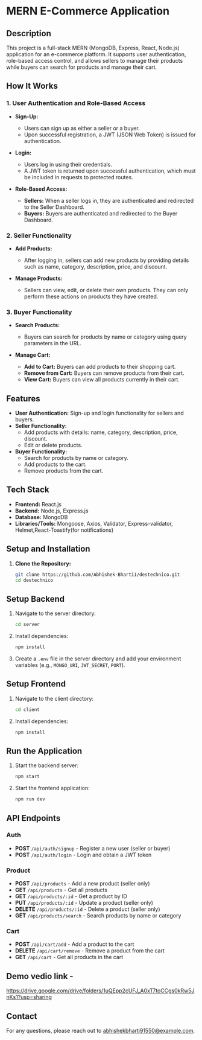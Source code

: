 # MERN E-Commerce Application

## Description

This project is a full-stack MERN (MongoDB, Express, React, Node.js) application for an e-commerce platform. It supports user authentication, role-based access control, and allows sellers to manage their products while buyers can search for products and manage their cart.

## How It Works

### **1. User Authentication and Role-Based Access**

- **Sign-Up:**
  - Users can sign up as either a seller or a buyer.
  - Upon successful registration, a JWT (JSON Web Token) is issued for authentication.

- **Login:**
  - Users log in using their credentials.
  - A JWT token is returned upon successful authentication, which must be included in requests to protected routes.

- **Role-Based Access:**
  - **Sellers:** When a seller logs in, they are authenticated and redirected to the Seller Dashboard.
  - **Buyers:** Buyers are authenticated and redirected to the Buyer Dashboard.

### **2. Seller Functionality**

- **Add Products:**
  - After logging in, sellers can add new products by providing details such as name, category, description, price, and discount.

- **Manage Products:**
  - Sellers can view, edit, or delete their own products. They can only perform these actions on products they have created.

### **3. Buyer Functionality**

- **Search Products:**
  - Buyers can search for products by name or category using query parameters in the URL.

- **Manage Cart:**
  - **Add to Cart:** Buyers can add products to their shopping cart.
  - **Remove from Cart:** Buyers can remove products from their cart.
  - **View Cart:** Buyers can view all products currently in their cart.
## Features

- **User Authentication:** Sign-up and login functionality for sellers and buyers.
- **Seller Functionality:**
  - Add products with details: name, category, description, price, discount.
  - Edit or delete products.
- **Buyer Functionality:**
  - Search for products by name or category.
  - Add products to the cart.
  - Remove products from the cart.

## Tech Stack

- **Frontend:** React.js
- **Backend:** Node.js, Express.js
- **Database:** MongoDB
- **Libraries/Tools:** Mongoose, Axios, Validator, Express-validator, Helmet,React-Toastify(for notifications)


## Setup and Installation

1. **Clone the Repository:**

   ```bash
   git clone https://github.com/Abhishek-Bharti1/destechnico.git
   cd destechnico
   
## Setup Backend

1. Navigate to the server directory:
    ```bash
    cd server
    ```

2. Install dependencies:
    ```bash
    npm install
    ```

3. Create a `.env` file in the server directory and add your environment variables (e.g., `MONGO_URI`, `JWT_SECRET`, `PORT`).

## Setup Frontend

1. Navigate to the client directory:
    ```bash
    cd client
    ```

2. Install dependencies:
    ```bash
    npm install
    ```

## Run the Application

1. Start the backend server:
    ```bash
    npm start
    ```

2. Start the frontend application:
    ```bash
    npm run dev
    ```

## API Endpoints

### Auth

- **POST** `/api/auth/signup` - Register a new user (seller or buyer)
- **POST** `/api/auth/login` - Login and obtain a JWT token

### Product

- **POST** `/api/products` - Add a new product (seller only)
- **GET** `/api/products` - Get all products
- **GET** `/api/products/:id` - Get a product by ID
- **PUT** `/api/products/:id` - Update a product (seller only)
- **DELETE** `/api/products/:id` - Delete a product (seller only)
- **GET** `/api/products/search` - Search products by name or category

### Cart

- **POST** `/api/cart/add` - Add a product to the cart
- **DELETE** `/api/cart/remove` - Remove a product from the cart
- **GET** `/api/cart` - Get all products in the cart

## Demo vedio link - 
  https://drive.google.com/drive/folders/1uQEpp2cUFJ_A0xT7toCCgs0kRw5JnKs1?usp=sharing

## Contact
For any questions, please reach out to abhishekbharti91550@example.com.


